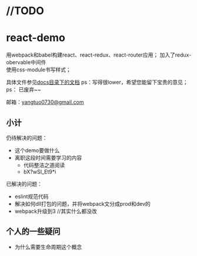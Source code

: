 # //TODO

# react-demo
用webpack和babel构建react、react-redux、react-router应用； 
加入了redux-obervable中间件    
使用css-module书写样式； 
 
具体文件参见[docs目录下的文档](./docs/README.md)
ps：写得很lower，希望您能留下宝贵的意见；  
ps： 已废弃~~

邮箱：yangtuo0730@gmail.com

## 小计

仍待解决的问题：

- 这个demo要做什么
- 离职这段时间需要学习的内容
    - 代码整洁之道阅读
    - bX?wSI_Et9*i

已解决的问题：

- eslint规范代码
- 解决如何dll打包的问题，并将webpack文分成prod和dev的
- webpack升级到3 //其实什么都没改


## 个人的一些疑问 

- 为什么需要生命周期这个概念
